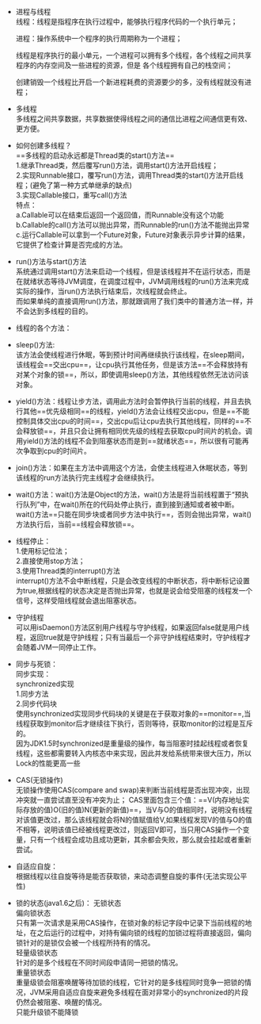 - 进程与线程<br/>
 线程：线程是指程序在执行过程中，能够执行程序代码的一个执行单元；<br/>

  进程：操作系统中一个程序的执行周期称为一个进程；<br/>
  
  线程是程序执行的最小单元，一个进程可以拥有多个线程，各个线程之间共享程序的内存空间及一些进程的资源，但是 各个线程拥有自己的栈空间；<br/>
  
  创建销毁一个线程比开启一个新进程耗费的资源要少的多，没有线程就没有进程；
-   多线程<br/>多线程之间共享数据，共享数据使得线程之间的通信比进程之间通信更有效、更方便。
- 如何创建多线程？<br/>
  ==多线程的启动永远都是Thread类的start()方法==<br/>
 1.继承Thread类，然后覆写run()方法，调用start()方法开启线程；<br/>
 2.实现Runnable接口，覆写run()方法，调用Thread类的start()方法开启线程；(避免了第一种方式单继承的缺点)<br/>
 3.实现Callable接口，重写call()方法<br/>
     特点：<br/>
    a.Callable可以在结束后返回一个返回值，而Runnable没有这个功能<br/>
    b.Callable的call()方法可以抛出异常，而Runnable的run()方法不能抛出异常<br/>
    c.运行Callable可以拿到一个Future对象，Future对象表示异步计算的结果，它提供了检查计算是否完成的方法。
- run()方法与start()方法<br/>
 系统通过调用start()方法来启动一个线程，但是该线程并不在运行状态，而是在就绪状态等待JVM调度，在调度过程中，JVM调用线程的run()方法来完成实际的操作，当run()方法执行结束后，次线程就会终止。<br/>
而如果单纯的直接调用run()方法，那就跟调用了我们类中的普通方法一样，并不会达到多线程的目的。
- 线程的各个方法：<br/>
-   sleep()方法:<br/>该方法会使线程进行休眠，等到预计时间再继续执行该线程，在sleep期间，该线程会==交出cpu==，让cpu执行其他任务，但是该方法==不会释放持有对某个对象的锁==，所以，即使调用sleep()方法，其他线程依然无法访问该对象。<br/>
- yield()方法：线程让步方法，调用此方法时会暂停执行当前的线程，并且去执行其他==优先级相同==的线程，yield()方法会让线程交出cpu，但是==不能控制具体交出cpu的时间==，交出cpu后让cpu去执行其他线程，同样的==不会释放锁==，并且只会让拥有相同优先级的线程去获取cpu时间片的机会。调用yield()方法的线程不会到阻塞状态而是到==就绪状态==，所以很有可能再次争取到cpu的时间片。
- join()方法：如果在主方法中调用这个方法，会使主线程进入休眠状态，等到该线程的run方法执行完主线程才会继续执行。
- wait()方法：wait()方法是Object的方法，wait()方法是将当前线程置于“预执行队列”中，在wait()所在的代码处停止执行，直到接到通知或者被中断。wait()方法==只能在同步块或者同步方法中执行==，否则会抛出异常，wait()方法执行后，当前==线程会释放锁==。
- 线程停止：<br/>
1.使用标记位法；<br/>
2.直接使用stop方法；<br/>
3.使用Thread类的interrupt()方法<br/>
  interrupt()方法不会中断线程，只是会改变线程的中断状态，将中断标记设置为true,根据线程的状态决定是否抛出异常，也就是说会给受阻塞的线程发一个信号，这样受阻线程就会退出阻塞状态。
- 守护线程<br/>
  可以用isDaemon()方法区别用户线程与守护线程，如果返回false就是用户线程，返回true就是守护线程；只有当最后一个非守护线程结束时，守护线程才会随着JVM一同停止工作。
- 同步与死锁：<br/>
    同步实现：<br/>
        synchronized实现<br/>
        1.同步方法<br/>
        2.同步代码块<br/>
        使用synchronized实现同步代码块的关键是在于获取对象的==monitor==,当线程获取到monitor后才继续往下执行，否则等待，获取monitor的过程是互斥的。<br/>
因为JDK1.5时synchronized是重量级的操作，每当阻塞时挂起线程或者恢复线程，这些都需要转入内核态中来实现，因此并发给系统带来很大压力，所以Lock的性能更高一些<br/>
- CAS(无锁操作)<br/>
   无锁操作使用CAS(compare and swap)来判断当前线程是否出现冲突，出现冲突就一直尝试直至没有冲突为止；
CAS里面包含三个值：==V(内存地址实际存放的值)O(旧的值)N(更新的新值)==，当V与O的值相同时，说明没有线程对该值更改过，那么该线程就会将N的值赋值给V,如果线程发现V的值与O的值不相等，说明该值已经被线程更改过，则返回V即可，当只用CAS操作一个变量，只有一个线程会成功且成功更新，其余都会失败，那么就会挂起或者重新尝试。
- 自适应自旋：<br/>
根据线程以往自旋等待是能否获取锁，来动态调整自旋的事件(无法实现公平性)
- 锁的状态(java1.6之后)：
无锁状态<br/>
偏向锁状态<br/>
只有第一次请求是采用CAS操作，在锁对象的标记字段中记录下当前线程的地址，在之后运行的过程中，对持有偏向锁的线程的加锁过程将直接返回，偏向锁针对的是锁仅会被一个线程所持有的情况。<br/>
轻量级锁状态<br/>
针对的是多个线程在不同时间段申请同一把锁的情况。<br/>
重量锁状态<br/>
重量级锁会阻塞唤醒等待加锁的线程，它针对的是多线程同时竞争一把锁的情况，JVM采用自适应自旋来避免多线程在面对非常小的synchronized的片段仍然会被阻塞、唤醒的情况。<br/>
只能升级锁不能降锁<br/>


   


  
  




        
     

